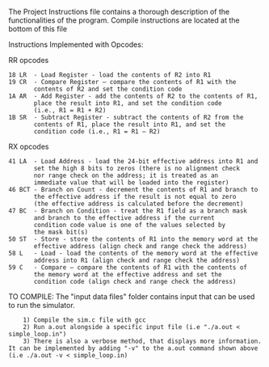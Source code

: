 The Project Instructions file contains a thorough description of the functionalities of the program. Compile instructions are located at the bottom of this file

Instructions Implemented with Opcodes:

RR opcodes

    18 LR  - Load Register - load the contents of R2 into R1
    19 CR  - Compare Register – compare the contents of R1 with the
           contents of R2 and set the condition code
    1A AR  - Add Register - add the contents of R2 to the contents of R1,
           place the result into R1, and set the condition code
           (i.e., R1 = R1 + R2)
    1B SR  - Subtract Register - subtract the contents of R2 from the
           contents of R1, place the result into R1, and set the
           condition code (i.e., R1 = R1 – R2)
           
RX opcodes 

    41 LA  - Load Address - load the 24-bit effective address into R1 and
           set the high 8 bits to zeros (there is no alignment check
           nor range check on the address; it is treated as an
           immediate value that will be loaded into the register)
    46 BCT - Branch on Count - decrement the contents of R1 and branch to
           the effective address if the result is not equal to zero
           (the effective address is calculated before the decrement)
    47 BC  - Branch on Condition - treat the R1 field as a branch mask
           and branch to the effective address if the current
           condition code value is one of the values selected by
           the mask bit(s)
    50 ST  - Store - store the contents of R1 into the memory word at the
           effective address (align check and range check the address)
    58 L   - Load - load the contents of the memory word at the effective
           address into R1 (align check and range check the address)
    59 C   - Compare – compare the contents of R1 with the contents of
           the memory word at the effective address and set the
           condition code (align check and range check the address)
           
TO COMPILE:
    The "input data files" folder contains input that can be used to run the simulator. 
        
        1) Compile the sim.c file with gcc
        2) Run a.out alongside a specific input file (i.e "./a.out < simple_loop.in")
        3) There is also a verbose method, that displays more information. It can be implemented by adding "-v" to the a.out command shown above (i.e ./a.out -v < simple_loop.in)
    